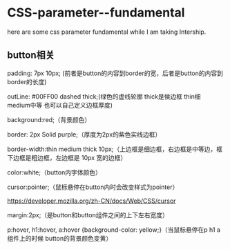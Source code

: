 # CSS-parameter--fundamental
here are some css parameter fundamental while I am taking Intership.

## button相关

padding: 7px 10px; (前者是button的内容到border的宽，后者是button的内容到border的长度)

outLine: #00FF00 dashed thick;(绿色的虚线轮廓 thick是侯边框 thin细 medium中等 也可以自己定义边框厚度)

background:red;（背景颜色）

border: 2px Solid purple;（厚度为2px的紫色实线边框）

border-width:thin medium thick 10px;（上边框是细边框，右边框是中等边，框下边框是粗边框，左边框是 10px 宽的边框）

color:white;（button内字体颜色）

cursor:pointer;（鼠标悬停在button内时会改变样式为pointer）

https://developer.mozilla.org/zh-CN/docs/Web/CSS/cursor

margin:2px;（是button和button组件之间的上下左右宽度）
  
p:hover, h1:hover, a:hover {background-color: yellow;}（当鼠标悬停在p h1 a 组件上的时候 button的背景颜色变黄）
